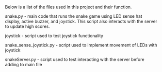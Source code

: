 Below is a list of the files used in this project and their function.

snake.py - main code that runs the snake game using LED sense hat display, active buzzer, and joystick. This script also interacts with the server to update high scores.

joystick - script used to test joystick functionality

snake_sense_joystick.py - script used to implement movement of LEDs with joystick

snakeServer.py - script used to test interacting with the server before adding to main file
